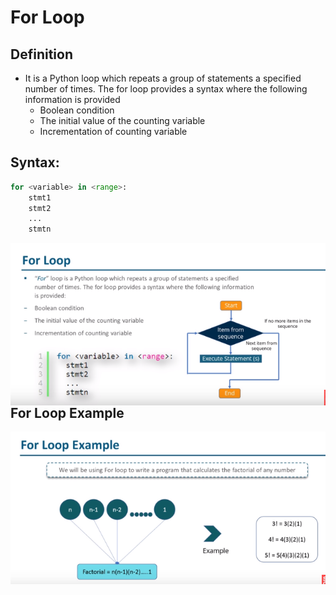 # For Loop

## Definition

- It is a Python loop which repeats a group of statements a specified number of times.  The for loop provides a syntax where the following information is provided
  - Boolean condition
  - The initial value of the counting variable
  - Incrementation of counting variable

## Syntax:

```python
for <variable> in <range>:
    stmt1
    stmt2
    ...
    stmtn
```

<img src="../images/05/005.PNG" alt="for loop" style="float: left;">

## For Loop Example

<img src="../images/05/006.PNG" alt="for loop example" style="float: left;">